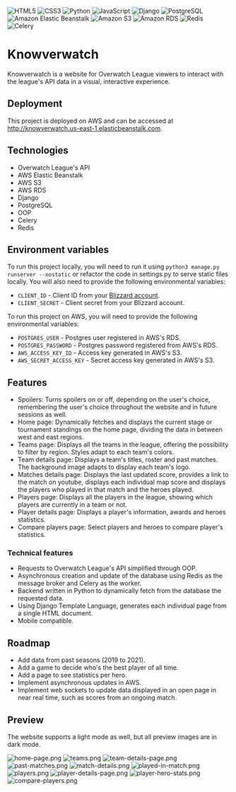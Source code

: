![HTML5](https://img.shields.io/badge/html5-%23E34F26.svg?style=for-the-badge&logo=html5&logoColor=white)
![CSS3](https://img.shields.io/badge/css3-%231572B6.svg?style=for-the-badge&logo=css3&logoColor=white)
![Python](https://img.shields.io/badge/python-3670A0?style=for-the-badge&logo=python&logoColor=ffdd54)
![JavaScript](https://img.shields.io/badge/javascript-%23323330.svg?style=for-the-badge&logo=javascript&logoColor=%23F7DF1E)
![Django](https://img.shields.io/badge/django-%23092E20?style=for-the-badge&logo=django&logoColor=white)
![PostgreSQL](https://img.shields.io/badge/postgresql-%234169E1?style=for-the-badge&logo=postgresql&logoColor=white)
![Amazon Elastic Beanstalk](https://img.shields.io/badge/elasticbeanstalk-%23232F3E?style=for-the-badge&logo=amazonaws&logoColor=white)
![Amazon S3](https://img.shields.io/badge/amazons3-%23569A31?style=for-the-badge&logo=amazons3&logoColor=white)
![Amazon RDS](https://img.shields.io/badge/amazonrds-%23527FFF?style=for-the-badge&logo=amazonrds&logoColor=white)
![Redis](https://img.shields.io/badge/redis-%23DC382D?style=for-the-badge&logo=redis&logoColor=white)
![Celery](https://img.shields.io/badge/celery-%2337814A?style=for-the-badge&logo=celery&logoColor=white)

# Knowverwatch
Knowverwatch is a website for Overwatch League viewers to interact with the league's API data in a visual, interactive experience.

## Deployment
This project is deployed on AWS and can be accessed at http://knowverwatch.us-east-1.elasticbeanstalk.com.

## Technologies
+ Overwatch League's API
+ AWS Elastic Beanstalk
+ AWS S3
+ AWS RDS
+ Django
+ PostgreSQL
+ OOP
+ Celery
+ Redis

## Environment variables
To run this project locally, you will need to run it using `python3 manage.py runserver --nostatic` or refactor the code in settings.py to serve static files locally. You will also need to provide the following environmental variables:

+ `CLIENT_ID` - Client ID from your [Blizzard account](https://develop.battle.net/documentation/guides/getting-started).
+ `CLIENT_SECRET` - Client secret from your Blizzard account.

To run this project on AWS, you will need to provide the following environmental variables:

+ `POSTGRES_USER` - Postgres user registered in AWS's RDS.
+ `POSTGRES_PASSWORD` - Postgres password registered from AWS's RDS.
+ `AWS_ACCESS_KEY_ID` - Access key generated in AWS's S3.
+ `AWS_SECRET_ACCESS_KEY` - Secret access key generated in AWS's S3.

## Features

+ Spoilers: Turns spoilers on or off, depending on the user's choice, remembering the user's choice throughout the website and in future sessions as well.
+ Home page: Dynamically fetches and displays the current stage or tournament standings on the home page, dividing the data in between west and east regions.
+ Teams page: Displays all the teams in the league, offering the possibility to filter by region. Styles adapt to each team's colors.
+ Team details page: Displays a team's titles, roster and past matches. The background image adapts to display each team's logo.
+ Matches details page: Displays the last updated score, provides a link to the match on youtube, displays each individual map score and displays the players who played in that match and the heroes played.
+ Players page: Displays all the players in the league, showing which players are currently in a team or not.
+ Player details page: Displays a player's information, awards and heroes statistics.
+ Compare players page: Select players and heroes to compare player's statistics.

### Technical features
+ Requests to Overwatch League's API simplified through OOP.
+ Asynchronous creation and update of the database using Redis as the message broker and Celery as the worker.
+ Backend written in Python to dynamically fetch from the database the requested data.
+ Using Django Template Language, generates each individual page from a single HTML document.
+ Mobile compatible.

## Roadmap

+ Add data from past seasons (2019 to 2021).
+ Add a game to decide who's the best player of all time.
+ Add a page to see statistics per hero.
+ Implement asynchronous updates in AWS.
+ Implement web sockets to update data displayed in an open page in near real time, such as scores from an ongoing match.

## Preview
The website supports a light mode as well, but all preview images are in dark mode.

![home-page.png](https://i.ibb.co/MZJJQwk/standings.png)
![teams.png](https://i.ibb.co/ssXfCHt/teams.png)
![team-details-page.png](https://i.ibb.co/5672NSp/team-page.png)
![past-matches.png](https://i.ibb.co/5xfRFgF/past-matches.png)
![match-details.png](https://i.ibb.co/LZLK1pw/match-details.png)
![played-in-match.png](https://i.ibb.co/L5G8WK0/played-in-match.png)
![players.png](https://i.ibb.co/brwJy5y/players.png)
![player-details-page.png](https://i.ibb.co/nzPgwG8/player-page.png)
![player-hero-stats.png](https://i.ibb.co/G5gjgGT/hero-stats.png)
![compare-players.png](https://i.ibb.co/d6BvQS4/compare-players.png)
